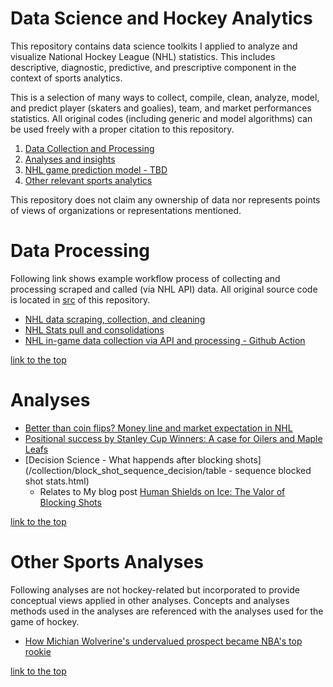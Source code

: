 # Data Science and Hockey Analytics

This repository contains data science toolkits I applied to analyze and visualize National Hockey League (NHL) statistics. This includes descriptive, diagnostic, predictive, and prescriptive component in the context of sports analytics.

This is a selection of many ways to collect, compile, clean, analyze, model, and predict player (skaters and goalies), team, and market performances statistics. All original codes (including generic and model algorithms) can be used freely with a proper citation to this repository.

1. [Data Collection and Processing](#data-processing)
2. [Analyses and insights](#analyses)
3. [NHL game prediction model - TBD]()
4. [Other relevant sports analytics](#other-sports-analyses)

This repository does not claim any ownership of data nor represents points of views of organizations or representations mentioned. 

# Data Processing
Following link shows example workflow process of collecting and processing scraped and called (via NHL API) data. All original source code is located in [src](https://github.com/justinjoliver/NHL-Analytics/tree/main/src) of this repository.

* [NHL data scraping, collection, and cleaning](/collection/nhl_game_data_pull_eg.md)
* [NHL Stats pull and consolidations](/collection/nhl_data_summary_scrape_eg.md)
* [NHL in-game data collection via API and processing - Github Action](https://github.com/justinjjlee/NHL-Analytics/tree/main/.github/workflows)

[link to the top](#data-science-and-hockey-analytics)

# Analyses

* [Better than coin flips? Money line and market expectation in NHL](/collection/market_expectation_eda/NHL_and_Market_Expectations.md)
* [Positional success by Stanley Cup Winners: A case for Oilers and Maple Leafs](/collection/0_ana_positionalForwards.md)
* [Decision Science - What happends after blocking shots](/collection/block_shot_sequence_decision/table - sequence blocked shot stats.html)
    * Relates to My blog post [Human Shields on Ice: The Valor of Blocking Shots]()

[link to the top](#data-science-and-hockey-analytics)

# Other Sports Analyses

Following analyses are not hockey-related but incorporated to provide conceptual views applied in other analyses. Concepts and analyses methods used in the analyses are referenced with the analyses used for the game of hockey.
* [How Michian Wolverine's undervalued prospect became NBA's top rookie](https://github.com/justinjoliver/umich-robinson-plays/blob/main/README.md)

[link to the top](#data-science-and-hockey-analytics)
